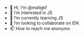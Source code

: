- 👋 Hi, I’m @matigkf
- 👀 I’m interested in JS
- 🌱 I’m currently learning JS
- 💞️ I’m looking to collaborate on IDK
- 📫 How to reach me anonymo

<!---
matigkf/matigkf is a ✨ special ✨ repository because its `README.md` (this file) appears on your GitHub profile.
You can click the Preview link to take a look at your changes.
--->
